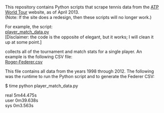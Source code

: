 This repository contains Python scripts that scrape tennis data from the <a href="http://www.atpworldtour.com/" target="_blank">ATP World Tour</a> website, as of April 2013. 
<br />
(Note: If the site does a redesign, then these scripts will no longer work.)

For example, the script: <br />
<a href="https://github.com/serve-and-volley/atp-world-tour-tennis-data/blob/master/python/player_match_data.py" target="_blank">player_match_data.py</a>
<br />
[Disclaimer: the code is the opposite of elegant, but it works; I will clean it up at some point.]

collects all of the tournament and match stats for a single player. An example is the following CSV file: <br />
<a href="https://github.com/serve-and-volley/atp-world-tour-tennis-data/blob/master/csv/Roger-Federer.csv" target="_blank">Roger-Federer.csv</a>

This file contains all data from the years 1998 through 2012. The following was the runtime to run the Python script and to generate the Federer CSV:

$ time python player_match_data.py

real  5m44.475s <br />
user	0m39.638s <br />
sys	0m3.563s <br />
